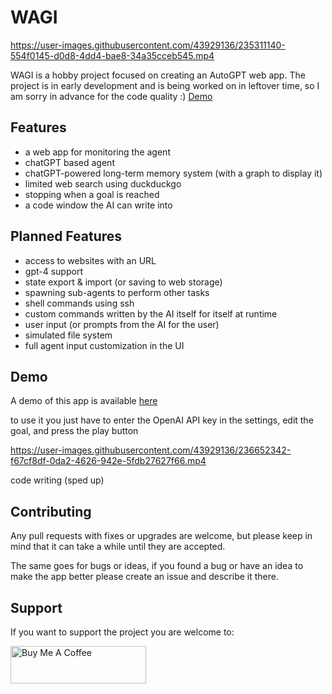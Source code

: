 # WAGI


https://user-images.githubusercontent.com/43929136/235311140-554f0145-d0d8-4dd4-bae8-34a35cceb545.mp4


WAGI is a hobby project focused on creating an AutoGPT web app.
The project is in early development and is being worked on in leftover time, so I am sorry in advance for the code quality :)
[Demo](https://wagi.woltvint.net)

## Features

- a web app for monitoring the agent
- chatGPT based agent
- chatGPT-powered long-term memory system (with a graph to display it)
- limited web search using duckduckgo
- stopping when a goal is reached
- a code window the AI can write into

## Planned Features

- access to websites with an URL
- gpt-4 support
- state export & import (or saving to web storage)
- spawning sub-agents to perform other tasks
- shell commands using ssh
- custom commands written by the AI itself for itself at runtime
- user input (or prompts from the AI for the user)
- simulated file system 
- full agent input customization in the UI


## Demo

A demo of this app is available [here](https://wagi.woltvint.net) 

to use it you just have to enter the OpenAI API key in the settings, edit the goal, and press the play button




https://user-images.githubusercontent.com/43929136/236652342-f67cf8df-0da2-4626-942e-5fdb27627f66.mp4

code writing (sped up)



## Contributing

Any pull requests with fixes or upgrades are welcome, but please keep in mind that it can take a while until they are accepted.

The same goes for bugs or ideas, if you found a bug or have an idea to make the app better please create an issue and describe it there.

## Support

If you want to support the project you are welcome to:

<a href="https://www.buymeacoffee.com/woltvint" target="_blank"><img src="https://cdn.buymeacoffee.com/buttons/v2/default-red.png" alt="Buy Me A Coffee" style="height: 60px !important;width: 217px !important;" ></a>

